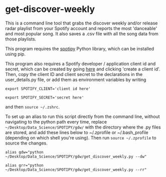 # get-discover-weekly
This is a command line tool that grabs the discover weekly and/or release radar playlist from your Spotify account and reports the most 'danceable' and most popular song. It also saves a .csv file with all the song data from those playlists. 

This program requires the [spotipy](https://spotipy.readthedocs.io/) Python library, which can be installed using pip. 

This program also requires a Spotify developer / application client id and secret, which can be created by going [here](https://developer.spotify.com/dashboard/applications) and clicking 'create a client id'. Then, copy the client ID and client secret to the declarations in the user_details.py file, or add them as environment variables by writing 

`export SPOTIFY_CLIENT='client id here'`

`export SPOTIFY_SECRET='secret here'` 

and then `source ~/.zshrc`. 

To set up an alias to run this script directly from the command line, without navigating to the python path every time, replace `~/Desktop/Data_Science/SPOTIPY/gdw/` with the directory where the .py files are stored, and add these lines below to ~/.zprofile or ~/.bash_profile (depending on which shell you're using). Then run `source ~/.zprofile` to source the changes.

`alias gdw="python ~/Desktop/Data_Science/SPOTIPY/gdw/get_discover_weekly.py --dw"`

`alias grr="python ~/Desktop/Data_Science/SPOTIPY/gdw/get_discover_weekly.py --rr"`
